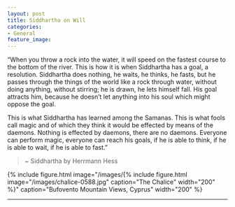 ```yaml
---
layout: post
title: Siddhartha on Will
categories:
- General
feature_image: 
---
```


“When you throw a rock into the water, it will speed on the fastest course to the bottom of the river. This is how it is when Siddhartha has a goal, a resolution. Siddhartha does nothing, he waits, he thinks, he fasts, but he passes through the things of the world like a rock through water, without doing anything, without stirring; he is drawn, he lets himself fall. His goal attracts him, because he doesn’t let anything into his soul which might oppose the goal. 

This is what Siddhartha has learned among the Samanas. This is what fools call magic and of which they think it would be effected by means of the daemons. Nothing is effected by daemons, there are no daemons. Everyone can perform magic, everyone can reach his goals, if he is able to think, if he is able to wait, if he is able to fast.” 

> ~ Siddhartha by Herrmann Hess 

{% include figure.html image="/images/{% include figure.html image="/images/chalice-0588.jpg" caption="The Chalice" width="200" %}" caption="Bufovento Mountain Views, Cyprus" width="200" %}



_________________________________________